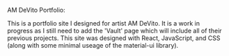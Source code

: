 AM DeVito Portfolio:

This is a portfolio site I designed for artist AM DeVito. It is a work in progress as I still need to add the 'Vault' page which will include all of their previous projects. This site was designed with React, JavaScript, and CSS (along with some minimal useage of the material-ui library).
